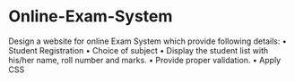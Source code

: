 # Online-Exam-System
Design a website for online Exam System which provide following details: 
  • Student Registration 
  • Choice of subject 
  • Display the student list with his/her name, roll number and marks.
  • Provide proper validation. 
  • Apply CSS
